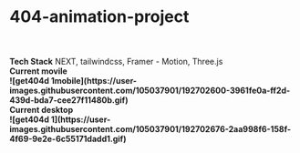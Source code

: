 # 404-animation-project
<br/>
<br/>
<b>Tech Stack</b>
NEXT, tailwindcss, Framer - Motion, Three.js
<br/>
<b>Current movile<b/>
<br/>
![get404d 1mobile](https://user-images.githubusercontent.com/105037901/192702600-3961fe0a-ff2d-439d-bda7-cee27f11480b.gif)
<br/>
<b>Current desktop<b/>
<br/>![get404d 1](https://user-images.githubusercontent.com/105037901/192702676-2aa998f6-158f-4f69-9e2e-6c55171dadd1.gif)
<br/>
